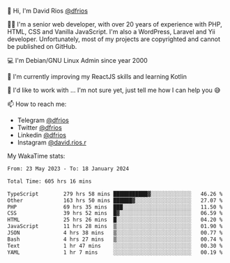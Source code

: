👋 Hi, I'm David Rios [@dfrios](https://github.com/dfrios)

👨‍💻 I'm a senior web developer, with over 20 years of experience with PHP, HTML, CSS and Vanilla JavaScript. I'm also a WordPress, Laravel and Yii developer. Unfortunately, most of my projects are copyrighted and cannot be published on GitHub.

💻 I'm Debian/GNU Linux Admin since year 2000

🌱 I'm currently improving my ReactJS skills and learning Kotlin

💞️ I'd like to work with ... I'm not sure yet, just tell me how I can help you 😅


📫 How to reach me:
* Telegram [@dfrios](https://t.me/dfrios)
* Twitter [@dfrios](https://twitter.com/dfrios)
* Linkedin [@dfrios](https://linkedin.com/in/dfrios)
* Instagram [@david.rios.r](https://instagram.com/david.rios.r)



My WakaTime stats:
<!--START_SECTION:waka-->

```txt
From: 23 May 2023 - To: 18 January 2024

Total Time: 605 hrs 16 mins

TypeScript        279 hrs 58 mins ███████████▓░░░░░░░░░░░░░   46.26 %
Other             163 hrs 50 mins ██████▓░░░░░░░░░░░░░░░░░░   27.07 %
PHP               69 hrs 35 mins  ███░░░░░░░░░░░░░░░░░░░░░░   11.50 %
CSS               39 hrs 52 mins  █▓░░░░░░░░░░░░░░░░░░░░░░░   06.59 %
HTML              25 hrs 26 mins  █░░░░░░░░░░░░░░░░░░░░░░░░   04.20 %
JavaScript        11 hrs 28 mins  ▒░░░░░░░░░░░░░░░░░░░░░░░░   01.90 %
JSON              4 hrs 38 mins   ▒░░░░░░░░░░░░░░░░░░░░░░░░   00.77 %
Bash              4 hrs 27 mins   ▒░░░░░░░░░░░░░░░░░░░░░░░░   00.74 %
Text              1 hr 47 mins    ░░░░░░░░░░░░░░░░░░░░░░░░░   00.30 %
YAML              1 hr 7 mins     ░░░░░░░░░░░░░░░░░░░░░░░░░   00.19 %
```

<!--END_SECTION:waka-->
